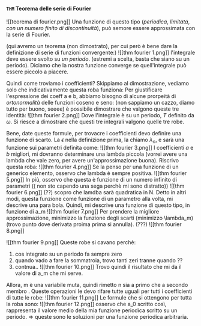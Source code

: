 #### `THM` Teorema delle serie di Fourier
![[teorema di fourier.png]]
Una funzione di questo tipo (_periodica_, _limitata_, _con un numero finito di discontinuità_), può semore essere approssimata con la serie di Fourier.

(qui avremo un teorema (non dimostrato), per cui però è bene dare la definizione di serie di funzioni convergente:)
![[thm fourier 1.png]]
l'integrale deve essere svolto su _un periodo_. (estremi a scelta, basta che siano su un periodo). Diciamo che la nostra funzione converge se quell'integrale può essere piccolo a piacere.

Quindi come troviamo i coefficienti? Skippiamo al dimostrazione, vediamo solo che indicativamente questa roba funziona:
Per giustificare l'espressione dei coeff a e b, abbiamo bisogno di alcune prorpeità di _ortonormalità_ delle funzioni coseno e seno:
(non sappiamo un cazzo, diamo tutto per buono, seeee)
è possibile dimostrare che valgono queste tre identità:
![[thm fourier 2.png]]
Dove l'integrale è su un periodo, $T$ definito da $\omega$. Si riesce a dimostrare che questi tre integrali valgono quelle tre robe.

Bene, date queste formule, per trovacre i coefficienti devo definire una funzione di scarto. La $\epsilon$ nella definizione prima, la chiamo $\lambda_n$, e sarà una funzione sui parametri definita come:
![[thm fourier 3.png]]
I coefficienti $a$ e $b$ migliori,  mi dovranno determinare una lambda piccola (vorrei avere una lambda che vale zero, per avere un'approssimazione buona).
Riscrivo questa roba:
![[thm fourier 4.png]]
Se la penso per una funzione di un generico elemento, osservo che lambda è sempre positiva.
![[thm fourier 5.png]]
In più, osservo che questa è funzione di un numero infinito di parametri
(( non sto capendo una sega perchè mi sono distratto))
![[thm fourier 6.png]]
(??) scopro che lamdba sarà quadratica in N. Detto in altri modi, questa funzione come funzione di un parametro alla volta, mi descrive una para bola. Quindi, mi descrive una funzione di questo tipo, in funzione di a_m
![[thm fourier 7.png]]
Per prendere la migliore approssimazione, minimizzo la funzione degli scarti (minimizzo \lambda_m) (trovo punto dove derivata proima prima si annulla).
(???)
![[thm fourier 8.png]]

![[thm fourier 9.png]]
Queste robe si cavano perchè:
1) cos integrato su un periodo fa sempre zero
2) quando vado a fare la sommatroia, trovo tanti zeri tranne quando ??
3) contnua..
 ![[thm fourier 10.png]]
 Trovo quindi il risultato che mi da il valore di a_m che mi serve.

 Allora, m è una variabile muta, quindi rimetto n sia a primo che a secondo membro
.
Queste operazioni le devo rifare tutte uguali per tutti i coefficienti di tutte le robe:
![[thm fourier 11.png]]
Le formule che si ottengono per tutta la roba sono:
![[thm fourier 12.png]]
osservo che a_0 scritto così, rappresenta il valore medio della mia funzione periodica scritto su un periodo.
=> queste sono le soluzioni per una funzione periodica arbitraria.
